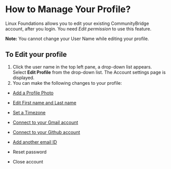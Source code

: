 # How to Manage Your Profile?
Linux Foundations allows you to edit your existing CommunityBridge account, after you login. You need *Edit permission* to use this feature.

**Note:** You cannot change your User Name while editing your profile.

## To Edit your profile

1. Click the user name in the top left pane, a drop-down list appears. Select **Edit Profile** from the drop-down list.
The Account settings page is displayed. 
2. You can make the following changes to your profile:

 - [Add a Profile Photo](Add-Profile-Photo.md)
 
 - [Edit First name and Last name](Edit-First-Last-name.md)
 
 - [Set a Timezone](set-timezone.md)
 
 - [Connect to your Gmail account](connect-google-id.md)
 
 - [Connect to your Github account](connect-github.md)
 
 - [Add another email ID](Add-email.md)
 
 - Reset password
 
 - Close account
